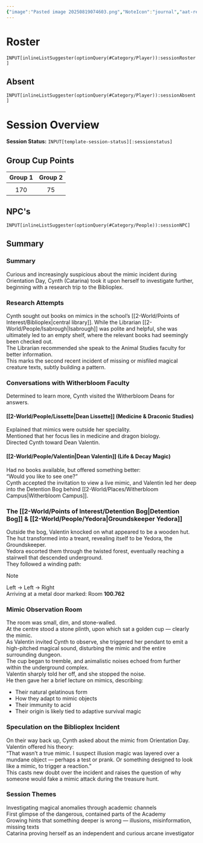 ```yaml
---
{"image":"Pasted image 20250819074603.png","NoteIcon":"journal","aat-render-enabled":true,"fc-category":["Async"],"fc-display-name":"The Mimic in the Dungeon","sessionstatus":"Occurred","type":"Session Journal","sessionDate":"2025-07-30","players":1,"OneLiner":"The Mimic in the Dungeon","timelines":["journal"],"tags":["journal","#Category/Journal","nwa"],"obsidianUIMode":"preview","sessionRoster":["[[1-Party/Group 2/Cyinth Agora.md|Cyinth Agora]]"],"sessionAbsent":null,"sessionNPC":["[[2-World/People/Lissette.md|Lissette]]","[[2-World/People/Valentin.md|Valentin]]","[[2-World/People/Yedora.md|Yedora]]"],"dg-publish":true,"dg-path":"Session Journals/2025-07-30 - Cat Async.md","permalink":"/session-journals/2025-07-30-cat-async/","dgPassFrontmatter":true,"updated":"2025-09-27T18:33:06.000+01:00"}
---
```



# Roster 



`INPUT[inlineListSuggester(optionQuery(#Category/Player)):sessionRoster]`
 

## Absent



`INPUT[inlineListSuggester(optionQuery(#Category/Player)):sessionAbsent]`
 

# Session Overview

**Session Status:** `INPUT[template-session-status][:sessionstatus]`

## Group Cup Points

| Group 1 | Group 2 |
| :-----: | :-----: |
|         |         |
|   170   |   75    |

## NPC's

`INPUT[inlineListSuggester(optionQuery(#Category/People)):sessionNPC]`

## Summary
### Summary

Curious and increasingly suspicious about the mimic incident during Orientation Day, Cynth (Catarina) took it upon herself to investigate further, beginning with a research trip to the Biblioplex.

### Research Attempts

Cynth sought out books on mimics in the school’s [[2-World/Points of Interest/Biblioplex\|central library]]. While the Librarian [[2-World/People/Isabrough\|Isabrough]] was polite and helpful, she was ultimately led to an empty shelf, where the relevant books had seemingly been checked out.  
The Librarian recommended she speak to the Animal Studies faculty for better information.  
This marks the second recent incident of missing or misfiled magical creature texts, subtly building a pattern.

### Conversations with Witherbloom Faculty

Determined to learn more, Cynth visited the Witherbloom Deans for answers.

#### [[2-World/People/Lissette\|Dean Lissette]] (Medicine & Draconic Studies)

Explained that mimics were outside her speciality.  
Mentioned that her focus lies in medicine and dragon biology.  
Directed Cynth toward Dean Valentin.

#### [[2-World/People/Valentin\|Dean Valentin]] (Life & Decay Magic)

Had no books available, but offered something better:  
“Would you like to see one?”  
Cynth accepted the invitation to view a live mimic, and Valentin led her deep into the Detention Bog behind [[2-World/Places/Witherbloom Campus\|Witherbloom Campus]].

### The [[2-World/Points of Interest/Detention Bog\|Detention Bog]] & [[2-World/People/Yedora\|Groundskeeper Yedora]]

Outside the bog, Valentin knocked on what appeared to be a wooden hut.  
The hut transformed into a treant, revealing itself to be Yedora, the Groundskeeper.  
Yedora escorted them through the twisted forest, eventually reaching a stairwell that descended underground.  
They followed a winding path:  

> [!NOTE]
> Left → Left → Right  
> Arriving at a metal door marked: Room **100.762**

### Mimic Observation Room

The room was small, dim, and stone-walled.  
At the centre stood a stone plinth, upon which sat a golden cup — clearly the mimic.  
As Valentin invited Cynth to observe, she triggered her pendant to emit a high-pitched magical sound, disturbing the mimic and the entire surrounding dungeon.  
The cup began to tremble, and animalistic noises echoed from further within the underground complex.  
Valentin sharply told her off, and she stopped the noise.  
He then gave her a brief lecture on mimics, describing:

* Their natural gelatinous form  
* How they adapt to mimic objects  
* Their immunity to acid  
* Their origin is likely tied to adaptive survival magic

### Speculation on the Biblioplex Incident

On their way back up, Cynth asked about the mimic from Orientation Day.  
Valentin offered his theory:  
“That wasn’t a true mimic. I suspect illusion magic was layered over a mundane object — perhaps a test or prank. Or something designed to look like a mimic, to trigger a reaction.”  
This casts new doubt over the incident and raises the question of why someone would fake a mimic attack during the treasure hunt.

### Session Themes

Investigating magical anomalies through academic channels  
First glimpse of the dangerous, contained parts of the Academy  
Growing hints that something deeper is wrong — illusions, misinformation, missing texts  
Catarina proving herself as an independent and curious arcane investigator